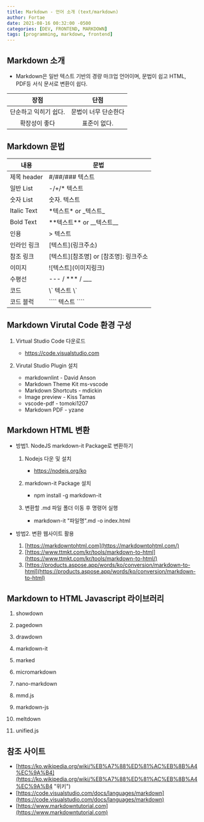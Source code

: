 ```yaml
---
title: Markdown - 언어 소개 (text/markdown)
author: Fortae
date: 2021-08-16 00:32:00 -0500
categories: [DEV, FRONTEND, MARKDOWN]
tags: [programming, markdown, frontend]
---
```


<!--
## **목차**

- [Markdown 소개](#)
- [Markdown 문법](#)
- [Markdown Virtual Code 환경 구성](#)
- [Markdown HTML 변환](#)
- [Markdown to HTML Javascript 라이브러리](#)
- [참조 사이트](#)
-->

## **Markdown 소개**

- Markdown은 일반 텍스트 기반의 경량 마크업 언어이며, 문법이 쉽고 HTML, PDF등 서식 문서로 변환이 쉽다.

|         장점          |         단점         |
| :-------------------: | :------------------: |
| 단순하고 익히기 쉽다. | 문법이 너무 단순한다 |
|     확장성이 좋다     |     표준이 없다.     |

## **Markdown 문법**

| 내용        | 문법                                         |
| ----------- | -------------------------------------------- |
| 제목 header | #/##/### 텍스트                              |
| 일반 List   | -/+/\* 텍스트                                |
| 숫자 List   | 숫자. 텍스트                                 |
| Italic Text | \*텍스트\* or \_텍스트\_                     |
| Bold Text   | \*\*텍스트\*\* or \_\_텍스트\_\_             |
| 인용        | \> 텍스트                                    |
| 인라인 링크 | \[텍스트\]\(링크주소)                        |
| 참조 링크   | \[텍스트\]\[참조명\] or \[참조명\]: 링크주소 |
| 이미지      | \!\[텍스트\]\(이미지링크\)                   |
| 수평선      | --- / \*\*\* / \_\_\_                        |
| 코드        | \\\` 텍스트 \\\`                             |
| 코드 블럭   | \`\`\`\` 텍스트 \`\`\`\`                     |

## **Markdown Virutal Code 환경 구성**

1. Virtual Studio Code 다운로드

   - https://code.visualstudio.com

2. Virutal Studio Plugin 설치
   - markdownlint - David Anson
   - Markdown Theme Kit ms-vscode
   - Markdown Shortcuts - mdickin
   - Image preview - Kiss Tamas
   - vscode-pdf - tomoki1207
   - Markdown PDF - yzane

## **Markdown HTML 변환**

- 방법1. NodeJS markdown-it Package로 변환하기

  1.  Nodejs 다운 및 설치

      - https://nodejs.org/ko

  2.  markdown-it Package 설치

      - npm install -g markdown-it

  3.  변환할 .md 파일 폴더 이동 후 명령어 실행

      - markdown-it "파일명".md -o index.html

- 방법2. 변환 웹사이트 활용
  1.  [https://markdowntohtml.com](https://markdowntohtml.com/)
  2.  [https://www.ttmkt.com/kr/tools/markdown-to-html](https://www.ttmkt.com/kr/tools/markdown-to-html/)
  3.  [https://products.aspose.app/words/ko/conversion/markdown-to-html](https://products.aspose.app/words/ko/conversion/markdown-to-html)

## **Markdown to HTML Javascript 라이브러리**

1. showdown

2. pagedown

3. drawdown

4. markdown-it

5. marked

6. micromarkdown

7. nano-markdown

8. mmd.js

9. markdown-js

10. meltdown

11. unified.js

## **참조 사이트**

- [https://ko.wikipedia.org/wiki/%EB%A7%88%ED%81%AC%EB%8B%A4%EC%9A%B4](https://ko.wikipedia.org/wiki/%EB%A7%88%ED%81%AC%EB%8B%A4%EC%9A%B4 "위키")
- [https://code.visualstudio.com/docs/languages/markdown](https://code.visualstudio.com/docs/languages/markdown)
- [https://www.markdowntutorial.com](https://www.markdowntutorial.com)

<!--
<details>
   <summary>
      CLICK ME
   </summary>
pythonprint("hello world!")
</details>
-->
